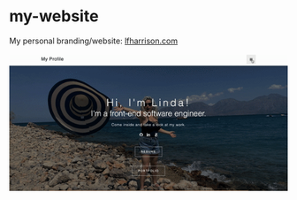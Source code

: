 # my-website
My personal branding/website: [lfharrison.com](lfharrison.com)

![](images/myWebsite.gif)


